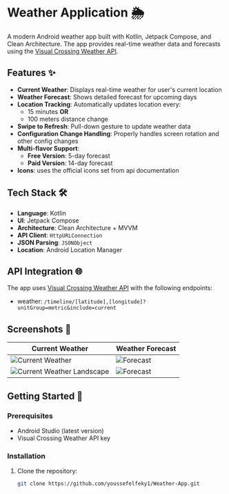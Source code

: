 # Weather Application 🌦️

A modern Android weather app built with Kotlin, Jetpack Compose, and Clean Architecture. The app provides real-time weather data and forecasts using the [Visual Crossing Weather API](https://www.visualcrossing.com/).

## Features ✨

- **Current Weather**: Displays real-time weather for user's current location
- **Weather Forecast**: Shows detailed forecast for upcoming days
- **Location Tracking**: Automatically updates location every:
  - 15 minutes **OR**
  - 100 meters distance change
- **Swipe to Refresh**: Pull-down gesture to update weather data
- **Configuration Change Handling**: Properly handles screen rotation and other config changes
- **Multi-flavor Support**:
  - **Free Version**: 5-day forecast
  - **Paid Version**: 14-day forecast
- **Icons**: uses the official icons set from api documentation

## Tech Stack 🛠️

- **Language**: Kotlin
- **UI**: Jetpack Compose
- **Architecture**: Clean Architecture + MVVM
- **API Client**: `HttpURLConnection`
- **JSON Parsing**: `JSONObject`
- **Location**: Android Location Manager

## API Integration 🌐

The app uses [Visual Crossing Weather API](https://weather.visualcrossing.com/VisualCrossingWebServices/rest/services/timeline/) with the following endpoints:

- weather: `/timeline/[latitude],[longitude]?unitGroup=metric&include=current`

## Screenshots 📸

| Current Weather | Weather Forecast |
|-----------------|------------------|
| ![Current Weather](https://github.com/user-attachments/assets/816e6616-d877-4f5f-97a7-5dc6a48310d8) | ![Forecast](https://github.com/user-attachments/assets/1b64abab-6a2e-4d19-9582-ebe1509755cb) |
| ![Current Weather Landscape](https://github.com/user-attachments/assets/5cb96cbe-e7a1-4dc9-9e5b-37983c61cf8a) | ![Forecast](https://github.com/user-attachments/assets/1614ab09-f13d-4c43-b686-fa4c8146eacb) |


## Getting Started 🚀

### Prerequisites

- Android Studio (latest version)
- Visual Crossing Weather API key

### Installation

1. Clone the repository:
   ```bash
   git clone https://github.com/youssefelfeky1/Weather-App.git

